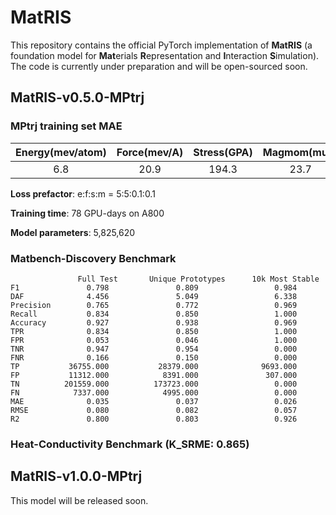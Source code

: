 # MatRIS
This repository contains the official PyTorch implementation of **MatRIS** (a foundation model for **Mat**erials **R**epresentation and **I**nteraction **S**imulation). 
The code is currently under preparation and will be open-sourced soon.

## MatRIS-v0.5.0-MPtrj
### MPtrj training set MAE
| Energy(mev/atom) | Force(mev/A) | Stress(GPA) | Magmom(muB)|
|:--------:|:--------:|:--------:|:--------:|
|    6.8   |   20.9   |   194.3  |   23.7   |

**Loss prefactor**: e:f:s:m = 5:5:0.1:0.1

**Training time**: 78 GPU-days on A800 

**Model parameters**: 5,825,620

### Matbench-Discovery Benchmark
```
               Full Test       Unique Prototypes      10k Most Stable
F1               0.798               0.809                 0.984
DAF              4.456               5.049                 6.338
Precision        0.765               0.772                 0.969
Recall           0.834               0.850                 1.000
Accuracy         0.927               0.938                 0.969
TPR              0.834               0.850                 1.000
FPR              0.053               0.046                 1.000
TNR              0.947               0.954                 0.000
FNR              0.166               0.150                 0.000
TP           36755.000           28379.000              9693.000
FP           11312.000            8391.000               307.000
TN          201559.000          173723.000                 0.000
FN            7337.000            4995.000                 0.000
MAE              0.035               0.037                 0.026
RMSE             0.080               0.082                 0.057
R2               0.800               0.803                 0.926
```

###  Heat-Conductivity Benchmark (K_SRME: 0.865)

## MatRIS-v1.0.0-MPtrj
This model will be released soon.
